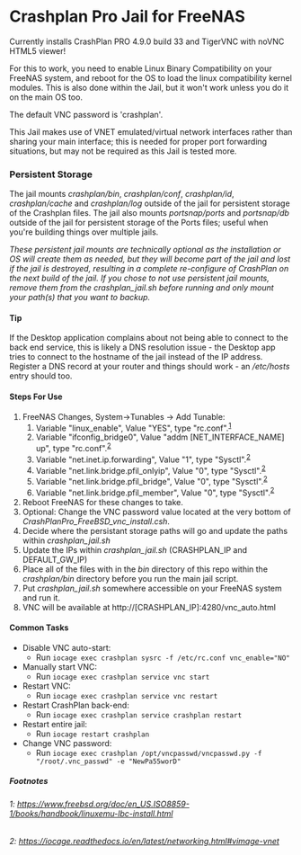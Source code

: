 # Crashplan Pro Jail for FreeNAS

Currently installs CrashPlan PRO 4.9.0 build 33 and TigerVNC with noVNC HTML5 viewer!

For this to work, you need to enable Linux Binary Compatibility on your FreeNAS system, and reboot for the OS to load the linux compatibility kernel modules. This is also done within the Jail, but it won't work unless you do it on the main OS too. 

The default VNC password is 'crashplan'.

This Jail makes use of VNET emulated/virtual network interfaces rather than sharing your main interface; this is needed for proper port forwarding situations, but may not be required as this Jail is tested more.

### Persistent Storage
The jail mounts _crashplan/bin_, _crashplan/conf_, _crashplan/id_, _crashplan/cache_ and _crashplan/log_ outside of the jail for persistent storage of the Crashplan files.
The jail also mounts _portsnap/ports_ and _portsnap/db_ outside of the jail for persistent storage of the Ports files; useful when you're building things over multiple jails.

_These persistent jail mounts are technically optional as the installation or OS will create them as needed, but they will become part of the jail and lost if the jail is destroyed, resulting in a complete re-configure of CrashPlan on the next build of the jail. If you chose to not use persistent jail mounts, remove them from the crashplan_jail.sh before running and only mount your path(s) that you want to backup._

#### Tip
If the Desktop application complains about not being able to connect to the back end service, this is likely a DNS resolution issue - the Desktop app tries to connect to the hostname of the jail instead of the IP address. Register a DNS record at your router and things should work - an _/etc/hosts_ entry should too.

#### Steps For Use
1. FreeNAS Changes, System->Tunables -> Add Tunable:
   1. Variable "linux_enable", Value "YES", type "rc.conf".<sup>[1](#linux_enable)</sup>
   1. Variable "ifconfig_bridge0", Value "addm [NET_INTERFACE_NAME] up", type "rc.conf".<sup>[2](#vnet)</sup>
   1. Variable "net.inet.ip.forwarding", Value "1", type "Sysctl".<sup>[2](#vnet)</sup>
   1. Variable "net.link.bridge.pfil_onlyip", Value "0", type "Sysctl".<sup>[2](#vnet)</sup>
   1. Variable "net.link.bridge.pfil_bridge", Value "0", type "Sysctl".<sup>[2](#vnet)</sup>
   1. Variable "net.link.bridge.pfil_member", Value "0", type "Sysctl".<sup>[2](#vnet)</sup>
1. Reboot FreeNAS for these changes to take.
1. Optional: Change the VNC password value located at the very bottom of _CrashPlanPro_FreeBSD_vnc_install.csh_.
1. Decide where the persistant storage paths will go and update the paths within _crashplan_jail.sh_ 
1. Update the IPs within _crashplan_jail.sh_ (CRASHPLAN_IP and DEFAULT_GW_IP)
1. Place all of the files with in the _bin_ directory of this repo within the _crashplan/bin_ directory before you run the main jail script.
1. Put _crashplan_jail.sh_ somewhere accessible on your FreeNAS system and run it.
1. VNC will be available at http://[CRASHPLAN_IP]:4280/vnc_auto.html

#### Common Tasks
- Disable VNC auto-start:
  - Run `iocage exec crashplan sysrc -f /etc/rc.conf vnc_enable="NO"`
- Manually start VNC: 
  - Run `iocage exec crashplan service vnc start`
- Restart VNC:
  - Run `iocage exec crashplan service vnc restart`
- Restart CrashPlan back-end:
  - Run `iocage exec crashplan service crashplan restart`
- Restart entire jail:
  - Run `iocage restart crashplan`
- Change VNC password:
  - Run `iocage exec crashplan /opt/vncpasswd/vncpasswd.py -f "/root/.vnc_passwd" -e "NewPa55worD"`
  
##### Footnotes
###### <a name="linux_enable">1</a>: https://www.freebsd.org/doc/en_US.ISO8859-1/books/handbook/linuxemu-lbc-install.html
###### <a name="vnet">2</a>: https://iocage.readthedocs.io/en/latest/networking.html#vimage-vnet

